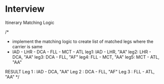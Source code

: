 # Interview
Itinerary Matching Logic 

/*
 *  implement the matching logic to create list of matched legs where the carrier is same
 *   IAD - LHR - DCA - FLL - MCT - ATL
	leg1: IAD - LHR, "AA"
	leg2: LHR - DCA, "AA"
	leg3: DCA - FLL, "AF"
	leg4: FLL - MCT, "AA"
	leg5: MCT - ATL, "AA"

  RESULT
	Leg 1 : IAD - DCA, "AA"
	Leg 2 : DCA - FLL, "AF"
	Leg 3 : FLL - ATL, "AA"
 */
